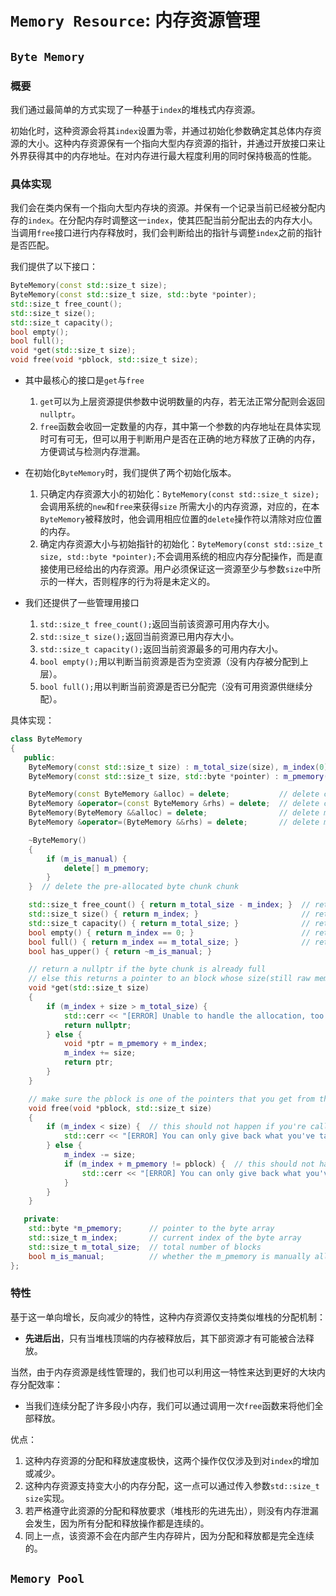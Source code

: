 # `Memory Resource`: 内存资源管理

## `Byte Memory`

### 概要

我们通过最简单的方式实现了一种基于`index`的堆栈式内存资源。

初始化时，这种资源会将其`index`设置为零，并通过初始化参数确定其总体内存资源的大小。这种内存资源保有一个指向大型内存资源的指针，并通过开放接口来让外界获得其中的内存地址。在对内存进行最大程度利用的同时保持极高的性能。

### 具体实现

我们会在类内保有一个指向大型内存块的资源。并保有一个记录当前已经被分配内存的`index`。在分配内存时调整这一`index`，使其匹配当前分配出去的内存大小。当调用`free`接口进行内存释放时，我们会判断给出的指针与调整`index`之前的指针是否匹配。

我们提供了以下接口：

```c++
ByteMemory(const std::size_t size);
ByteMemory(const std::size_t size, std::byte *pointer);
std::size_t free_count();
std::size_t size();
std::size_t capacity();
bool empty();
bool full();
void *get(std::size_t size);
void free(void *pblock, std::size_t size);
```

- 其中最核心的接口是`get`与`free`

    1. `get`可以为上层资源提供参数中说明数量的内存，若无法正常分配则会返回`nullptr`。
    2. `free`函数会收回一定数量的内存，其中第一个参数的内存地址在具体实现时可有可无，但可以用于判断用户是否在正确的地方释放了正确的内存，方便调试与检测内存泄漏。

- 在初始化`ByteMemory`时，我们提供了两个初始化版本。

    1. 只确定内存资源大小的初始化：`ByteMemory(const std::size_t size);`会调用系统的`new`和`free`来获得`size` 所需大小的内存资源，对应的，在本`ByteMemory`被释放时，他会调用相应位置的`delete`操作符以清除对应位置的内存。
    2. 确定内存资源大小与初始指针的初始化：`ByteMemory(const std::size_t size, std::byte *pointer);`不会调用系统的相应内存分配操作，而是直接使用已经给出的内存资源。用户必须保证这一资源至少与参数`size`中所示的一样大，否则程序的行为将是未定义的。

- 我们还提供了一些管理用接口

    1. `std::size_t free_count();`返回当前该资源可用内存大小。
    2. `std::size_t size();`返回当前资源已用内存大小。
    3. `std::size_t capacity();`返回当前资源最多的可用内存大小。
    4. `bool empty();`用以判断当前资源是否为空资源（没有内存被分配到上层）。
    5. `bool full();`用以判断当前资源是否已分配完（没有可用资源供继续分配）。

具体实现：

```c++
class ByteMemory
{
   public:
    ByteMemory(const std::size_t size) : m_total_size(size), m_index(0), m_is_manual(true) { m_pmemory = new std::byte[size]; }
    ByteMemory(const std::size_t size, std::byte *pointer) : m_pmemory(pointer), m_index(0), m_total_size(size), m_is_manual(false) {}

    ByteMemory(const ByteMemory &alloc) = delete;           // delete copy constructor
    ByteMemory &operator=(const ByteMemory &rhs) = delete;  // delete copy-assignment operator
    ByteMemory(ByteMemory &&alloc) = delete;                // delete move constructor
    ByteMemory &operator=(ByteMemory &&rhs) = delete;       // delete move-assignment operator

    ~ByteMemory()
    {
        if (m_is_manual) {
            delete[] m_pmemory;
        }
    }  // delete the pre-allocated byte chunk chunk

    std::size_t free_count() { return m_total_size - m_index; }  // return number of free blocks inside the byte chunk
    std::size_t size() { return m_index; }                       // return the number of used space in the byte chunk
    std::size_t capacity() { return m_total_size; }              // return total number of blocks that this pool can hold
    bool empty() { return m_index == 0; }                        // return whether the byte chunk is empty
    bool full() { return m_index == m_total_size; }              // return whether the byte chunk is full
    bool has_upper() { return ~m_is_manual; }                              // return whether m_pmemory's raw mem comes from an upper stream

    // return a nullptr if the byte chunk is already full
    // else this returns a pointer to an block whose size(still raw memory) is m_block_sz_bytes
    void *get(std::size_t size)
    {
        if (m_index + size > m_total_size) {
            std::cerr << "[ERROR] Unable to handle the allocation, too large for this chunk." << std::endl;
            return nullptr;
        } else {
            void *ptr = m_pmemory + m_index;
            m_index += size;
            return ptr;
        }
    }

    // make sure the pblock is one of the pointers that you get from this byte chunk
    void free(void *pblock, std::size_t size)
    {
        if (m_index < size) {  // this should not happen if you're calling it right
            std::cerr << "[ERROR] You can only give back what you've taken away." << std::endl;
        } else {
            m_index -= size;
            if (m_index + m_pmemory != pblock) {  // this should not happen if you're calling it right
                std::cerr << "[ERROR] You can only give back what you've taken away, and in the right order" << std::endl;
            }
        }
    }

   private:
    std::byte *m_pmemory;      // pointer to the byte array
    std::size_t m_index;       // current index of the byte array
    std::size_t m_total_size;  // total number of blocks
    bool m_is_manual;          // whether the m_pmemory is manually allocated by us
};

```



### 特性

基于这一单向增长，反向减少的特性，这种内存资源仅支持类似堆栈的分配机制：

- **先进后出**，只有当堆栈顶端的内存被释放后，其下部资源才有可能被合法释放。

当然，由于内存资源是线性管理的，我们也可以利用这一特性来达到更好的大块内存分配效率：

- 当我们连续分配了许多段小内存，我们可以通过调用一次`free`函数来将他们全部释放。

优点：

1. 这种内存资源的分配和释放速度极快，这两个操作仅仅涉及到对`index`的增加或减少。
2. 这种内存资源支持变大小的内存分配，这一点可以通过传入参数`std::size_t size`实现。
3. 若严格遵守此资源的分配和释放要求（堆栈形的先进先出），则没有内存泄漏会发生，因为所有分配和释放操作都是连续的。
4. 同上一点，该资源不会在内部产生内存碎片，因为分配和释放都是完全连续的。

## `Memory Pool`

